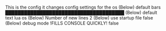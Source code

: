 This is the config
it changes config settings for the os
(Below) default bars
██████████████████████████████████████
(Below) default text
lua os
(Below) Number of new lines
2
(Below) use startup file
false
(Below) debug mode !FILLS CONSOLE QUICKLY!
false
